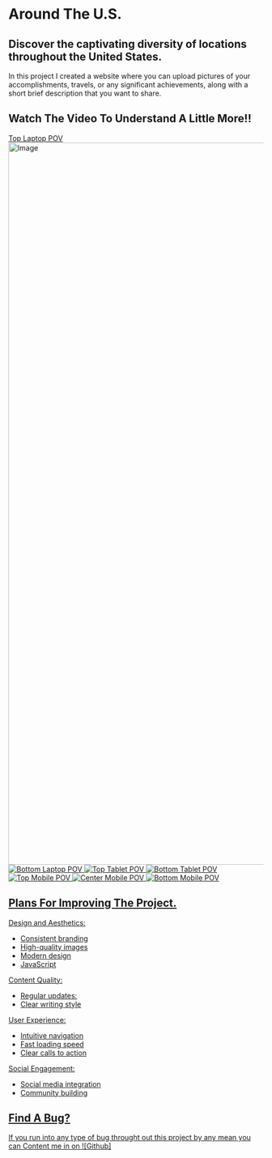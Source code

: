 # Around The U.S.

## Discover the captivating diversity of locations throughout the United States.

In this project I created a website where you can upload pictures of your accomplishments, travels, or any significant
achievements, along with a short brief description that you want to share.

## Watch The Video To Understand A Little More!!

<a href="h">

Top Laptop POV <img width="1427" alt="Image" src="https://github.com/user-attachments/assets/3b3188dc-d60c-47e5-97a5-8943f858f683" />
![Bottom Laptop POV](Laptoppovb.png)
![Top Tablet POV](tabletpov.png)
![Bottom Tablet POV](tabletpovb.png)
![Top Mobile POV](Mobilepov.png)
![Center Mobile POV](Mobilepovc.png)
![Bottom Mobile POV](mobilepovb.png)

## Plans For Improving The Project.

Design and Aesthetics:

- Consistent branding
- High-quality images
- Modern design
- JavaScript

Content Quality:

- Regular updates:
- Clear writing style

User Experience:

- Intuitive navigation
- Fast loading speed
- Clear calls to action

Social Engagement:

- Social media integration
- Community building

## Find A Bug?

If you run into any type of bug throught out this project by any mean you can Content me in on ![Github] <a href="https://github.com/Carlitos-878/se_project_aroundtheus" >
